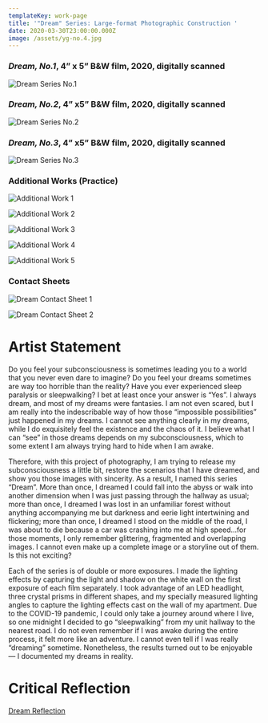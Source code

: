 ```yaml
---
templateKey: work-page
title: '"Dream" Series: Large-format Photographic Construction '
date: 2020-03-30T23:00:00.000Z
image: /assets/yg-no.4.jpg
---
```



### *Dream, No.1*, 4” x 5” B&W film, 2020, digitally scanned

![Dream Series No.1](/assets/yg-no.1.jpg "Dream Series No.1")

### *Dream, No.2*, 4” x5” B&W film, 2020, digitally scanned

![Dream Series No.2](/assets/yg-no.4.jpg "Dream Series No.2")

### *Dream, No.3*, 4” x5” B&W film, 2020, digitally scanned

![Dream Series No.3](/assets/yg-no.3.jpg "Dream Series No.3")

### Additional Works (Practice)

![Additional Work 1](/assets/yg-additional-1.jpg "Additional Work 1")

![Additional Work 2](/assets/yg-additional2.jpg "Additional Work 2")

![Additional Work 3](/assets/yg-10.jpg "Additional Work 3")

![Additional Work 4](/assets/yg-no.2.jpg "Additional Work 4")

![Additional Work 5](/assets/yg-no.5.jpg "Additional Work 5")

### Contact Sheets

![Dream Contact Sheet 1](/assets/yg-contact-sheet-01.jpg "Dream Contact Sheet 1")

![Dream Contact Sheet 2](/assets/yg-contact-sheet-02.jpg "Dream Contact Sheet 2")

# Artist Statement

<!--StartFragment-->

Do you feel your subconsciousness is sometimes leading you to a world that you never even dare to imagine? Do you feel your dreams sometimes are way too horrible than the reality? Have you ever experienced sleep paralysis or sleepwalking? I bet at least once your answer is “Yes”. I always dream, and most of my dreams were fantasies. I am not even scared, but I am really into the indescribable way of how those “impossible possibilities” just happened in my dreams. I cannot see anything clearly in my dreams, while I do exquisitely feel the existence and the chaos of it. I believe what I can “see” in those dreams depends on my subconsciousness, which to some extent I am always trying hard to hide when I am awake.

<!--EndFragment-->

<!--StartFragment-->

Therefore, with this project of photography, I am trying to release my subconsciousness a little bit, restore the scenarios that I have dreamed, and show you those images with sincerity. As a result, I named this series “Dream”. More than once, I dreamed I could fall into the abyss or walk into another dimension when I was just passing through the hallway as usual; more than once, I dreamed I was lost in an unfamiliar forest without anything accompanying me but darkness and eerie light intertwining and flickering; more than once, I dreamed I stood on the middle of the road, I was about to die because a car was crashing into me at high speed...for those moments, I only remember glittering, fragmented and overlapping images. I cannot even make up a complete image or a storyline out of them. Is this not exciting?

<!--EndFragment-->

<!--StartFragment-->

Each of the series is of double or more exposures. I made the lighting effects by capturing the light and shadow on the white wall on the first exposure of each film separately. I took advantage of an LED headlight, three crystal prisms in different shapes, and my specially measured lighting angles to capture the lighting effects cast on the wall of my apartment. Due to the COVID-19 pandemic, I could only take a journey around where I live, so one midnight I decided to go “sleepwalking” from my unit hallway to the nearest road. I do not even remember if I was awake during the entire process, it felt more like an adventure. I cannot even tell if I was really “dreaming” sometime. Nonetheless, the results turned out to be enjoyable — I documented my dreams in reality.

<!--EndFragment-->

# Critical Reflection

[Dream Reflection](/assets/dream-critical-reflection.pdf)